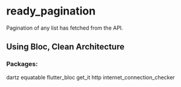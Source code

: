 # ready_pagination

Pagination of any list has fetched from the API.

## Using Bloc, Clean Architecture

### Packages:   
  dartz
  equatable
  flutter_bloc
  get_it
  http
  internet_connection_checker

